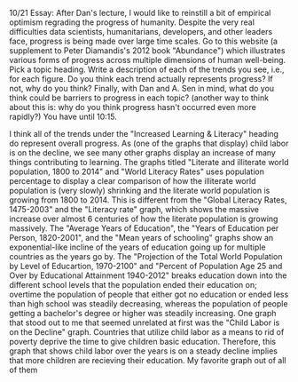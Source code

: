 10/21 Essay: After Dan's lecture, I would like to reinstill a bit of empirical optimism regrading the progress of humanity. Despite the very real difficulties data scientists, humanitarians, developers, and other leaders face, progress is being made over large time scales.
Go to this website (a supplement to Peter Diamandis's 2012 book "Abundance") which illustrates various forms of progress across multiple dimensions of human well-being. Pick a topic heading. Write a description of each of the trends you see, i.e., for each figure. Do you think each trend actually represents progress? If not, why do you think? Finally, with Dan and A. Sen in mind, what do you think could be barriers to progress in each topic? (another way to think about this is: why do you think progress hasn't occurred even more rapidly?) You have until 10:15.

I think all of the trends under the "Increased Learning & Literacy" heading do represent overall progress. As (one of the graphs that display) child labor is on the decline, we see many other graphs display an increase of many things contributing to learning. The graphs titled "Literate and illiterate world population, 1800 to 2014" and "World Literacy Rates" uses population percentage to display a clear comparison of how the illiterate world population is (very slowly) shrinking and the literate world population is growing from 1800 to 2014. This is different from the "Global Literacy Rates, 1475-2003" and the "Literacy rate" graph, which shows the massive increase over almost 6 centuries of how the literate population is growing massively. The "Average Years of Education", the "Years of Education per Person, 1820-2001", and the "Mean years of schooling" graphs show an exponential-like incline of the years of education going up for multiple countries as the years go by. The "Projection of the Total World Population by Level of Educartion, 1970-2100" and "Percent of Population Age 25 and Over by Educational Attainment 1940-2012" breaks education down into the different school levels that the population ended their education on; overtime the population of people that either got no education or ended less than high school was steadily decreasing, whereas the population of people getting a bachelor's degree or higher was steadily increasing. One graph that stood out to me that seemed unrelated at first was the "Child Labor is on the Decline" graph.  Countries that utilize child labor as a means to rid of poverty deprive the time to give children basic education. Therefore, this graph that shows child labor over the years is on a steady decline implies that more children are recieving their education. My favorite graph out of all of them 
